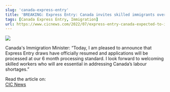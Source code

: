 ```yaml
---
slug: 'canada-express-entry'
title: 'BREAKING: Express Entry: Canada invites skilled immigrants overseas for first time since 2020'
tags: [Canada Express Entry, Immigration]
url: https://www.cicnews.com/2022/07/express-entry-canada-expected-to-invite-fswp-and-cec-candidates-today-0726782.html?utm_source=newsletter&utm_medium=email&utm_campaign=newsletter-20220706#gs.51xqv5
---
```


![](https://www.cicnews.com/wp-content/uploads/2022/07/iStock-1342999312-1.jpg.webp)

Canada's Immigration Minister: “Today, I am pleased to announce that Express Entry draws have officially resumed and applications will be processed at our 6 month processing standard. I look forward to welcoming skilled workers who will are essential in addressing Canada’s labour shortages.”

Read the article on:  
[CIC News](https://www.cicnews.com/2022/07/express-entry-canada-expected-to-invite-fswp-and-cec-candidates-today-0726782.html?utm_source=newsletter&utm_medium=email&utm_campaign=newsletter-20220706#gs.51xqv5)
